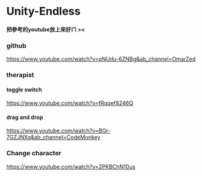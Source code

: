# Unity-Endless
#### 把參考的youtube放上來好ㄇ  ><

### github
https://www.youtube.com/watch?v=pNUdu-6ZNBg&ab_channel=OmarZed

### therapist
#### toggle switch
https://www.youtube.com/watch?v=fRqqef8246Q

#### drag and drop
https://www.youtube.com/watch?v=BGr-7GZJNXg&ab_channel=CodeMonkey

### Change character
https://www.youtube.com/watch?v=2PKBChN10us
